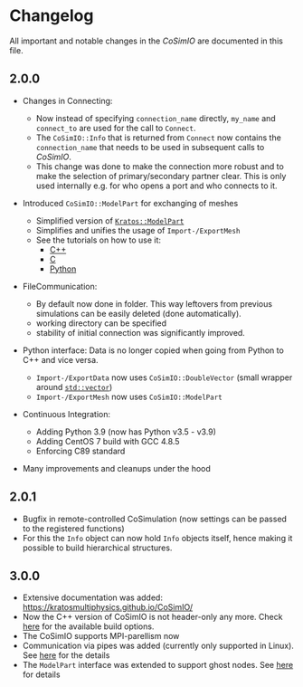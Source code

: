 # Changelog

All important and notable changes in the _CoSimIO_ are documented in this file.

## 2.0.0
- Changes in Connecting:
    - Now instead of specifying `connection_name` directly, `my_name` and `connect_to` are used for the call to `Connect`.
    - The `CoSimIO::Info` that is returned from `Connect` now contains the `connection_name` that needs to be used in subsequent calls to _CoSimIO_.
    - This change was done to make the connection more robust and to make the selection of primary/secondary partner clear. This is only used internally e.g. for who opens a port and who connects to it.
- Introduced `CoSimIO::ModelPart` for exchanging of meshes
    - Simplified version of [`Kratos::ModelPart`](https://github.com/KratosMultiphysics/Kratos/blob/master/kratos/includes/model_part.h)
    - Simplifies and unifies the usage of `Import-/ExportMesh`
    - See the tutorials on how to use it:
        - [C++](https://kratosmultiphysics.github.io/CoSimIO/model_part/model_part_cpp.html)
        - [C](https://kratosmultiphysics.github.io/CoSimIO/model_part/model_part_c.html)
        - [Python](https://kratosmultiphysics.github.io/CoSimIO/model_part/model_part_python.html)
- FileCommunication:
    - By default now done in folder. This way leftovers from previous simulations can be easily deleted (done automatically).
    - working directory can be specified
    - stability of initial connection was significantly improved.
- Python interface: Data is no longer copied when going from Python to C++ and vice versa.
    - `Import-/ExportData` now uses `CoSimIO::DoubleVector` (small wrapper around [`std::vector`](https://en.cppreference.com/w/cpp/container/vector))
    - `Import-/ExportMesh` now uses `CoSimIO::ModelPart`
- Continuous Integration:
    - Adding Python 3.9 (now has Python v3.5 - v3.9)
    - Adding CentOS 7 build with GCC 4.8.5
    - Enforcing C89 standard

- Many improvements and cleanups under the hood

## 2.0.1
- Bugfix in remote-controlled CoSimulation (now settings can be passed to the registered functions)
- For this the `Info` object can now hold `Info` objects itself, hence making it possible to build hierarchical structures.

## 3.0.0
- Extensive documentation was added: https://kratosmultiphysics.github.io/CoSimIO/
- Now the C++ version of CoSimIO is not header-only any more. Check [here](https://kratosmultiphysics.github.io/CoSimIO/build_options.html) for the available build options.
- The CoSimIO supports MPI-parellism now
- Communication via pipes was added (currently only supported in Linux). See [here](https://kratosmultiphysics.github.io/CoSimIO/communication.html#pipe-based-communication) for the details
- The `ModelPart` interface was extended to support ghost nodes. See [here](https://kratosmultiphysics.github.io/CoSimIO/model_part/model_part_cpp.html#interface-for-distributed-modelparts-mpi) for details
